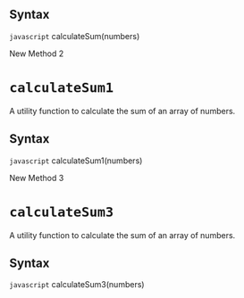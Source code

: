 
## Syntax

```javascript```
calculateSum(numbers)

New Method 2

# `calculateSum1`

A utility function to calculate the sum of an array of numbers.

## Syntax

```javascript```
calculateSum1(numbers)

New Method 3

# `calculateSum3`

A utility function to calculate the sum of an array of numbers.

## Syntax

```javascript```
calculateSum3(numbers)